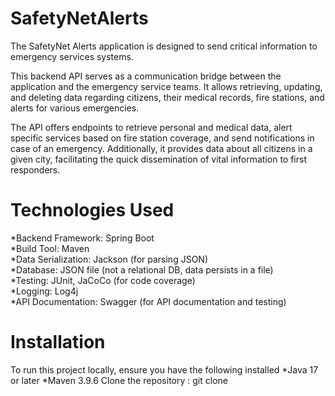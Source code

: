 # SafetyNetAlerts
The SafetyNet Alerts application is designed to send critical information to emergency services systems.

This backend API serves as a communication bridge between the application and the emergency service teams. It allows retrieving, updating, and deleting data regarding citizens, their medical records, fire stations, and alerts for various emergencies.

The API offers endpoints to retrieve personal and medical data, alert specific services based on fire station coverage, and send notifications in case of an emergency. Additionally, it provides data about all citizens in a given city, facilitating the quick dissemination of vital information to first responders.

# Technologies Used
*Backend Framework: Spring Boot  
*Build Tool: Maven  
*Data Serialization: Jackson (for parsing JSON)  
*Database: JSON file (not a relational DB, data persists in a file)  
*Testing: JUnit, JaCoCo (for code coverage)  
*Logging: Log4j   
*API Documentation: Swagger (for API documentation and testing)  

# Installation
To run this project locally, ensure you have the following installed
*Java 17 or later
*Maven 3.9.6 
Clone the repository : git clone 
